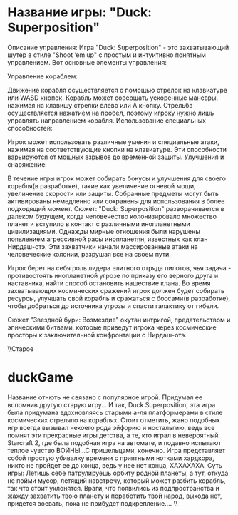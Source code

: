 
# Название игры: "Duck: Superposition"

Описание управления:
Игра "Duck: Superposition" - это захватывающий шутер в стиле "Shoot ’em up" с простым и интуитивно понятным управлением. Вот основные элементы управления:

Управление кораблем:

Движение корабля осуществляется с помощью стрелок на клавиатуре или WASD кнопок.
Корабль может совершать ускоренные маневры, нажимая на клавишу стрелки влево или A кнопку.
Стрельба осуществляется нажатием на пробел, поэтому игроку нужно лишь управлять направлением корабля.
Использование специальных способностей:

Игрок может использовать различные умения и специальные атаки, нажимая на соответствующие кнопки на клавиатуре.
Эти способности варьируются от мощных взрывов до временной защиты.
Улучшения и снаряжение:

В течение игры игрок может собирать бонусы и улучшения для своего корабля(в разработке), такие как увеличение огневой мощи, увеличение скорости или защиты.
Собранные предметы могут быть активированы немедленно или сохранены для использования в более подходящий момент.
Сюжет:
"Duck: Superposition" разворачивается в далеком будущем, когда человечество колонизировало множество планет и вступило в контакт с различными инопланетными цивилизациями. Однажды мирные отношения были нарушены появлением агрессивной расы инопланетян, известных как клан Нирдаш-отэ. Эти захватчики начали массированные атаки на человеческие колонии, разрушая все на своем пути.

Игрок берет на себя роль лидера элитного отряда пилотов, чья задача - противостоять инопланетной угрозе по приказу его верного друга и наставника, найти способ остановить нашествие клана. Во время захватывающих космических сражений игрок должен будет собирать ресурсы, улучшать свой корабль и сражаться с боссами(в разработке), чтобы добраться до источника угрозы и спасти галактику от гибели.

Сюжет "Звездной бури: Возмездие" окутан интригой, предательством и эпическими битвами, которые приведут игрока через космические просторы к заключительной конфронтации с Нирдаш-отэ.


\\\\Старое
# duckGame
Название отнють не связано с популярное игрой. Придумал ее вспомнив другую старую игру...
И так, Duck Superposition, эта игра была придумана вдохновляясь старыми а-ля платформерами в стиле космических стреляло на кораблях.
Стоит отметить, жанр подобных игр всегда вызывал некоего рода эйфорию и ностальгию, ведь все помнят эти прекрасные игры детства, а те, кто играл в невероятный Starcraft 2, где была подобная игра на автомате, и подавно испытают теплое чувство ВОЙНЫ...С пришельцами, конечно.
Игра представляет собой простую убивалку времени с приятными нотками хардкора, никто не пройдет ее до конца, ведь у нее нет конца, ХАХАХАХА.
Суть игры:
Летишь себе патрулируешь орбиту родной планеты, а тут, откуда не пойми мусор, летящий навстречу, который может разбить корабль, так что стоит уклонятся.
Враги, что появились из подпространства и жажду захватить твою планету и поработить твой народ, выхода нет, придется воевать, пока не прибудет подкрепление....
\\\\
